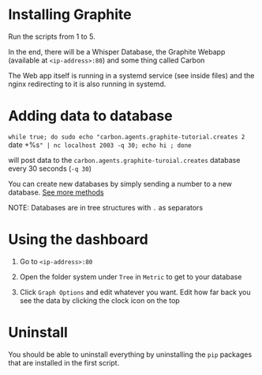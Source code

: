 # Installing Graphite

Run the scripts from 1 to 5. 

In the end, there will be a Whisper Database, the Graphite Webapp (available at `<ip-address>:80`) and some thing called Carbon

The Web app itself is running in a systemd service (see inside files) and the nginx redirecting to it is also running in systemd. 

# Adding data to database

`while true; do sudo echo "carbon.agents.graphite-tutorial.creates 2 `date +%s`" | nc localhost 2003 -q 30; echo hi ; done`

will post data to the `carbon.agents.graphite-turoial.creates` database every 30 seconds (`-q 30`) 

You can create new databases by simply sending a number to a new database. [See more methods](https://graphite.readthedocs.io/en/latest/feeding-carbon.html)

NOTE: Databases are in tree structures with `.` as separators 

# Using the dashboard

1. Go to `<ip-address>:80`

1. Open the folder system under `Tree` in `Metric` to get to your database

1. Click `Graph Options` and edit whatever you want. Edit how far back you see the data by clicking the clock icon on the top

# Uninstall

You should be able to uninstall everything by uninstalling the `pip` packages that are installed in the first script.

